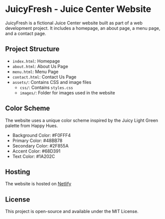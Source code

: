 # JuicyFresh - Juice Center Website

JuicyFresh is a fictional Juice Center website built as part of a web development project. It includes a homepage, an about page, a menu page, and a contact page.

## Project Structure

- `index.html`: Homepage
- `about.html`: About Us Page
- `menu.html`: Menu Page
- `contact.html`: Contact Us Page
- `assets/`: Contains CSS and image files
  - `css/`: Contains `styles.css`
  - `images/`: Folder for images used in the website

## Color Scheme

The website uses a unique color scheme inspired by the Juicy Light Green palette from Happy Hues.

- Background Color: #F0FFF4
- Primary Color: #48BB78
- Secondary Color: #2F855A
- Accent Color: #68D391
- Text Color: #1A202C

## Hosting

The website is hosted on [Netlify](https://juice-center.netlify.app/) 

## License

This project is open-source and available under the MIT License.
